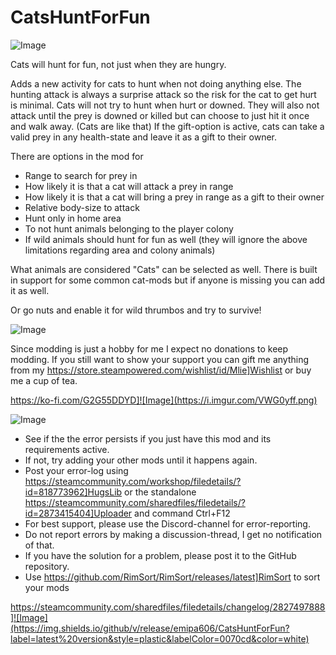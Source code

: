 # CatsHuntForFun

![Image](https://i.imgur.com/iCj5o7O.png)


Cats will hunt for fun, not just when they are hungry.

Adds a new activity for cats to hunt when not doing anything else.
The hunting attack is always a surprise attack so the risk for the cat to get hurt is minimal.
Cats will not try to hunt when hurt or downed.
They will also not attack until the prey is downed or killed but can choose to just hit it once and walk away. (Cats are like that)
If the gift-option is active, cats can take a valid prey in any health-state and leave it as a gift to their owner.

There are options in the mod for
- Range to search for prey in
- How likely it is that a cat will attack a prey in range
- How likely it is that a cat will bring a prey in range as a gift to their owner
- Relative body-size to attack
- Hunt only in home area
- To not hunt animals belonging to the player colony
- If wild animals should hunt for fun as well (they will ignore the above limitations regarding area and colony animals)

What animals are considered "Cats" can be selected as well.
There is built in support for some common cat-mods but if anyone is missing you can add it as well.

Or go nuts and enable it for wild thrumbos and try to survive!
	
![Image](https://i.imgur.com/Ds0rBAD.png)

Since modding is just a hobby for me I expect no donations to keep modding. If you still want to show your support you can gift me anything from my https://store.steampowered.com/wishlist/id/Mlie]Wishlist or buy me a cup of tea.

https://ko-fi.com/G2G55DDYD]![Image](https://i.imgur.com/VWG0yff.png)


![Image](https://i.imgur.com/5xwDG6H.png)



-  See if the the error persists if you just have this mod and its requirements active.
-  If not, try adding your other mods until it happens again.
-  Post your error-log using https://steamcommunity.com/workshop/filedetails/?id=818773962]HugsLib or the standalone https://steamcommunity.com/sharedfiles/filedetails/?id=2873415404]Uploader and command Ctrl+F12
-  For best support, please use the Discord-channel for error-reporting.
-  Do not report errors by making a discussion-thread, I get no notification of that.
-  If you have the solution for a problem, please post it to the GitHub repository.
-  Use https://github.com/RimSort/RimSort/releases/latest]RimSort to sort your mods



https://steamcommunity.com/sharedfiles/filedetails/changelog/2827497888]![Image](https://img.shields.io/github/v/release/emipa606/CatsHuntForFun?label=latest%20version&style=plastic&labelColor=0070cd&color=white)

